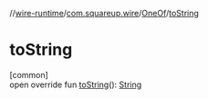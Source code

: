 //[wire-runtime](../../../index.md)/[com.squareup.wire](../index.md)/[OneOf](index.md)/[toString](to-string.md)

# toString

[common]\
open override fun [toString](to-string.md)(): [String](https://kotlinlang.org/api/latest/jvm/stdlib/kotlin/-string/index.html)
